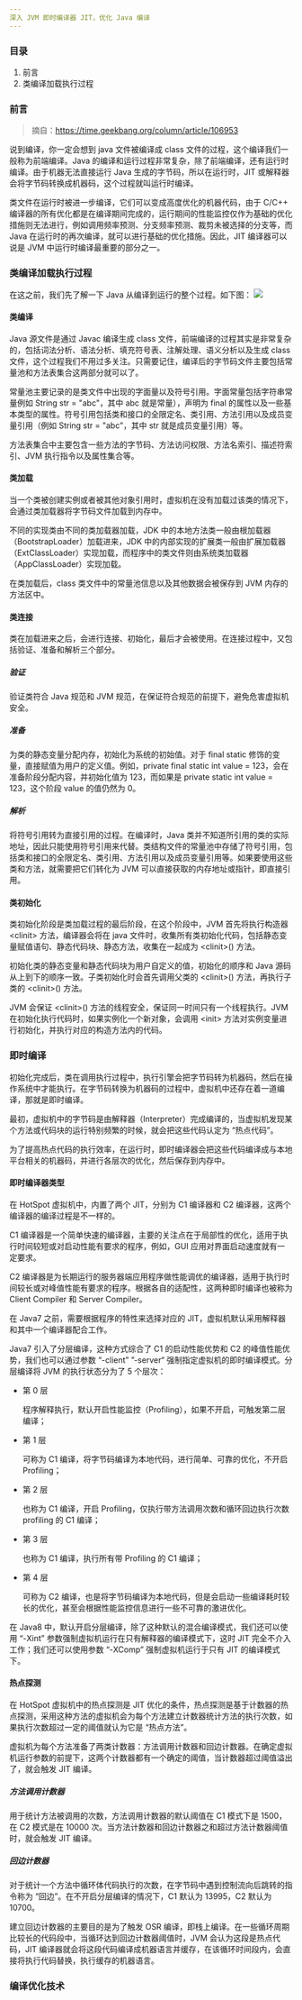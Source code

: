 ```yaml
---
深入 JVM 即时编译器 JIT，优化 Java 编译
---
```


### 目录

1. 前言
2. 类编译加载执行过程

### 前言

>摘自：https://time.geekbang.org/column/article/106953

说到编译，你一定会想到 java 文件被编译成 class 文件的过程，这个编译我们一般称为前端编译。Java 的编译和运行过程非常复杂，除了前端编译，还有运行时编译。由于机器无法直接运行 Java 生成的字节码，所以在运行时，JIT 或解释器会将字节码转换成机器码，这个过程就叫运行时编译。

类文件在运行时被进一步编译，它们可以变成高度优化的机器代码，由于 C/C++ 编译器的所有优化都是在编译期间完成的，运行期间的性能监控仅作为基础的优化措施则无法进行，例如调用频率预测、分支频率预测、裁剪未被选择的分支等，而 Java 在运行时的再次编译，就可以进行基础的优化措施。因此，JIT 编译器可以说是 JVM 中运行时编译最重要的部分之一。

### 类编译加载执行过程

在这之前，我们先了解一下 Java 从编译到运行的整个过程。如下图：
![](https://i.loli.net/2019/07/12/5d27ecc851a8286498.jpg)

#### 类编译

Java 源文件是通过 Javac 编译生成 class 文件，前端编译的过程其实是非常复杂的，包括词法分析、语法分析、填充符号表、注解处理、语义分析以及生成 class 文件，这个过程我们不用过多关注。只需要记住，编译后的字节码文件主要包括常量池和方法表集合这两部分就可以了。

常量池主要记录的是类文件中出现的字面量以及符号引用。字面常量包括字符串常量例如 String str = "abc"，其中 abc 就是常量），声明为 final 的属性以及一些基本类型的属性。符号引用包括类和接口的全限定名、类引用、方法引用以及成员变量引用（例如 String str = "abc"，其中 str 就是成员变量引用）等。

方法表集合中主要包含一些方法的字节码、方法访问权限、方法名索引、描述符索引、JVM 执行指令以及属性集合等。

#### 类加载

当一个类被创建实例或者被其他对象引用时，虚拟机在没有加载过该类的情况下，会通过类加载器将字节码文件加载到内存中。

不同的实现类由不同的类加载器加载，JDK 中的本地方法类一般由根加载器（BootstrapLoader）加载进来，JDK 中的内部实现的扩展类一般由扩展加载器（ExtClassLoader）实现加载，而程序中的类文件则由系统类加载器（AppClassLoader）实现加载。

在类加载后，class 类文件中的常量池信息以及其他数据会被保存到 JVM 内存的方法区中。

#### 类连接

类在加载进来之后，会进行连接、初始化，最后才会被使用。在连接过程中，又包括验证、准备和解析三个部分。

##### 验证

验证类符合 Java 规范和 JVM 规范，在保证符合规范的前提下，避免危害虚拟机安全。

##### 准备

为类的静态变量分配内存，初始化为系统的初始值。对于 final static 修饰的变量，直接赋值为用户的定义值。例如，private final static int value = 123，会在准备阶段分配内容，并初始化值为 123，而如果是 private static int value = 123，这个阶段 value 的值仍然为 0。

##### 解析

将符号引用转为直接引用的过程。在编译时，Java 类并不知道所引用的类的实际地址，因此只能使用符号引用来代替。类结构文件的常量池中存储了符号引用，包括类和接口的全限定名、类引用、方法引用以及成员变量引用等。如果要使用这些类和方法，就需要把它们转化为 JVM 可以直接获取的内存地址或指针，即直接引用。

#### 类初始化

类初始化阶段是类加载过程的最后阶段，在这个阶段中，JVM 首先将执行构造器 \<clinit> 方法，编译器会将在 java 文件时，收集所有类初始化代码，包括静态变量赋值语句、静态代码块、静态方法，收集在一起成为 \<clinit>() 方法。

初始化类的静态变量和静态代码块为用户自定义的值，初始化的顺序和 Java 源码从上到下的顺序一致。子类初始化时会首先调用父类的 \<clinit>() 方法，再执行子类的 \<clinit>() 方法。

JVM 会保证 \<clinit>() 方法的线程安全，保证同一时间只有一个线程执行。JVM 在初始化执行代码时，如果实例化一个新对象，会调用 \<init> 方法对实例变量进行初始化，并执行对应的构造方法内的代码。

### 即时编译

初始化完成后，类在调用执行过程中，执行引擎会把字节码转为机器码，然后在操作系统中才能执行。在字节码转换为机器码的过程中，虚拟机中还存在着一道编译，那就是即时编译。

最初，虚拟机中的字节码是由解释器（Interpreter）完成编译的，当虚拟机发现某个方法或代码块的运行特别频繁的时候，就会把这些代码认定为 “热点代码”。

为了提高热点代码的执行效率，在运行时，即时编译器会把这些代码编译成与本地平台相关的机器码，并进行各层次的优化，然后保存到内存中。

#### 即时编译器类型

在 HotSpot 虚拟机中，内置了两个 JIT，分别为 C1 编译器和 C2 编译器，这两个编译器的编译过程是不一样的。

C1 编译器是一个简单快速的编译器，主要的关注点在于局部性的优化，适用于执行时间较短或对启动性能有要求的程序，例如，GUI 应用对界面启动速度就有一定要求。

C2 编译器是为长期运行的服务器端应用程序做性能调优的编译器，适用于执行时间较长或对峰值性能有要求的程序。根据各自的适配性，这两种即时编译也被称为 Client Compiler 和 Server Compiler。

在 Java7 之前，需要根据程序的特性来选择对应的 JIT，虚拟机默认采用解释器和其中一个编译器配合工作。

Java7 引入了分层编译，这种方式综合了 C1 的启动性能优势和 C2 的峰值性能优势，我们也可以通过参数 “-client” ”-server“ 强制指定虚拟机的即时编译模式。分层编译将 JVM 的执行状态分为了 5 个层次：

* 第 0 层

  程序解释执行，默认开启性能监控（Profiling），如果不开启，可触发第二层编译；

* 第 1 层

  可称为 C1 编译，将字节码编译为本地代码，进行简单、可靠的优化，不开启 Profiling；

* 第 2 层

  也称为 C1 编译，开启 Profiling，仅执行带方法调用次数和循环回边执行次数 profiling 的 C1 编译；

* 第 3 层

  也称为 C1 编译，执行所有带 Profiling 的 C1 编译；

* 第 4 层

  可称为 C2 编译，也是将字节码编译为本地代码，但是会启动一些编译耗时较长的优化，甚至会根据性能监控信息进行一些不可靠的激进优化。

在 Java8 中，默认开启分层编译，除了这种默认的混合编译模式，我们还可以使用 “-Xint” 参数强制虚拟机运行在只有解释器的编译模式下，这时 JIT 完全不介入工作；我们还可以使用参数 “-XComp” 强制虚拟机运行于只有 JIT 的编译模式下。

#### 热点探测

在 HotSpot 虚拟机中的热点探测是 JIT 优化的条件，热点探测是基于计数器的热点探测，采用这种方法的虚拟机会为每个方法建立计数器统计方法的执行次数，如果执行次数超过一定的阈值就认为它是 “热点方法”。

虚拟机为每个方法准备了两类计数器：方法调用计数器和回边计数器。在确定虚拟机运行参数的前提下，这两个计数器都有一个确定的阈值，当计数器超过阈值溢出了，就会触发 JIT 编译。

##### 方法调用计数器

用于统计方法被调用的次数，方法调用计数器的默认阈值在 C1 模式下是 1500，在 C2 模式是在 10000 次。当方法计数器和回边计数器之和超过方法计数器阈值时，就会触发 JIT 编译。

##### 回边计数器

对于统计一个方法中循环体代码执行的次数，在字节码中遇到控制流向后跳转的指令称为 “回边”。在不开启分层编译的情况下，C1 默认为 13995，C2 默认为 10700。

建立回边计数器的主要目的是为了触发 OSR 编译，即栈上编译。在一些循环周期比较长的代码段中，当循环达到回边计数器阈值时，JVM 会认为这段是热点代码，JIT 编译器就会将这段代码编译成机器语言并缓存，在该循环时间段内，会直接将执行代码替换，执行缓存的机器语言。

### 编译优化技术



